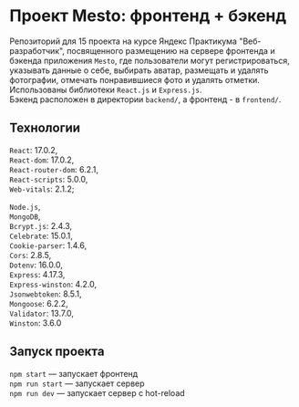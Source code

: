 # Проект Mesto: фронтенд + бэкенд

Репозиторий для 15 проекта на курсе Яндекс Практикума "Веб-разработчик", посвященного размещению на сервере фронтенда и бэкенда приложения `Mesto`,
где пользователи могут регистрироваться, указывать данные о себе, выбирать аватар, 
размещать и удалять фотографии, отмечать понравившиеся фото и удалять отметки.   
Использованы библиотеки `React.js` и `Express.js`.   
Бэкенд расположен в директории `backend/`, а фронтенд - в `frontend/`.

## Технологии

`React`: 17.0.2,   
`React-dom`: 17.0.2,   
`React-router-dom`: 6.2.1,   
`React-scripts`: 5.0.0,   
`Web-vitals`: 2.1.2;   

`Node.js`,   
`MongoDB`,   
`Bcrypt.js`: 2.4.3,   
`Celebrate`: 15.0.1,   
`Cookie-parser`: 1.4.6,   
`Cors`: 2.8.5,   
`Dotenv`: 16.0.0,   
`Express`: 4.17.3,   
`Express-winston`: 4.2.0,   
`Jsonwebtoken`: 8.5.1,   
`Mongoose`: 6.2.2,   
`Validator`: 13.7.0,   
`Winston`: 3.6.0   
  
## Запуск проекта

`npm start` — запускает фронтенд   
`npm run start` — запускает сервер   
`npm run dev` — запускает сервер с hot-reload
